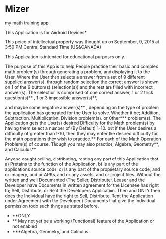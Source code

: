 # Mizer
my math training app

This Application is for Android Devices*

This peice of intellectual property was thought up on September, 9, 2015 at 3:50 PM Central Standard Time (US&CANADA)

This Application is intended for educational purposes only.

The purpose of this App is to help People practice their basic and complex math problem(s) through generating a problem,
and displaying it to the User. Where the User then selects a answer from a set of 9 different supplied answer(s).
through random selection the correct answer is shown on 1 of the 9 button(s) (selection(s)) and the rest are filled with
incorrect answer(s). The selection is comprised of one correct answer,
1 or 2 trick question(s)**
, 1 or 3 impossible answer(s)**,

and maybe some negative answer(s)**
, depending on the type of problem the application has generated for the User to solve.
Whether it be; Addition, Subtraction, Multiplication, Division problem(s), or Other*** problem(s). The Application gets
the User(s) desired Difficulty for the Math problem(s) by having them select a number of (By Default) 1-10. but if the User
desires a difficulty of greater than 1-10, then they may enter the desired difficulty for the math operations they wish to practice.**
For each of the Math Operation Problem(s) of course. Though you may also practice; Algebra, Geometry**, and Calculus**

Anyone caught selling, distributing, renting any part of this Application that 
     a) Pretains to the function of the Application.
     b) Is any part of the applications source code.
     c) Is any part of the proprietary source code, and or imagery, and or APKs, and or any assets, and or project files.
Without the written and well Documented (The Seller, Distributer, Leaser and the Developer have Documents in written agreement
for the Licensee has right to; Sell, Distribute, or Rent the Developers Application. Then and ONLY then does the Individual
have the right to Sell, Distribute, Rent the Application under Agreement with the Developer.) Documents that give the Individual
permission todo such things as stated before.

* **ONLY
* ** May not yet be a working (Functional) feature of the Application or not enabled
* ***Algebra, Geometry, and Calculus
